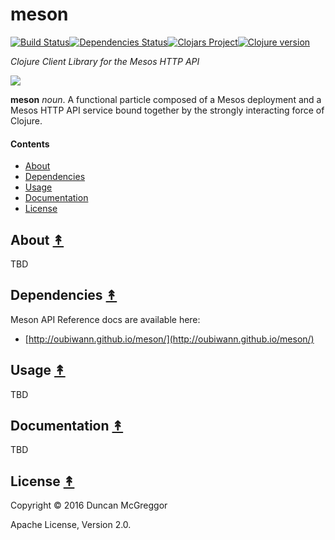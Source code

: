 # meson
[![Build Status][travis-badge]][travis][![Dependencies Status][deps-badge]][deps][![Clojars Project][clojars-badge]][clojars][![Clojure version][clojure-v]](project.clj)

*Clojure Client Library for the Mesos HTTP API*

[![][logo]][logo-large]

**meson** *noun*. A functional particle composed of a Mesos deployment and a Mesos HTTP API service bound together by the strongly interacting force of Clojure.


#### Contents

* [About](#about-)
* [Dependencies](#dependencies-)
* [Usage](#usage-)
* [Documentation](#documentation-)
* [License](#license-)


## About [&#x219F;](#contents)

TBD


## Dependencies [&#x219F;](#contents)

Meson API Reference docs are available here:
 * [http://oubiwann.github.io/meson/](http://oubiwann.github.io/meson/)


## Usage [&#x219F;](#contents)

TBD


## Documentation [&#x219F;](#contents)

TBD


## License [&#x219F;](#contents)

Copyright © 2016 Duncan McGreggor

Apache License, Version 2.0.


<!-- Named page links below: /-->

[travis]: https://travis-ci.org/oubiwann/meson
[travis-badge]: https://travis-ci.org/oubiwann/meson.png?branch=master
[deps]: http://jarkeeper.com/oubiwann/meson
[deps-badge]: http://jarkeeper.com/oubiwann/meson/status.svg
[logo]: resources/images/Meson-nonet-spin-0-250x.png
[logo-large]: resources/images/Meson-nonet-spin-0-1000x.png
[tag-badge]: https://img.shields.io/github/tag/oubiwann/meson.svg?maxAge=2592000
[tag]: https://github.com/oubiwann/meson/tags
[clojure-v]: https://img.shields.io/badge/clojure-1.8.0-blue.svg
[clojars]: https://clojars.org/meson
[clojars-badge]: https://img.shields.io/clojars/v/meson.svg
